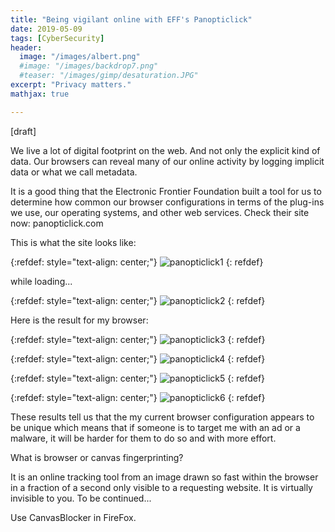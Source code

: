 ```yaml
---
title: "Being vigilant online with EFF's Panopticlick"
date: 2019-05-09
tags: [CyberSecurity]
header:
  image: "/images/albert.png"
  #image: "/images/backdrop7.png"
  #teaser: "/images/gimp/desaturation.JPG"
excerpt: "Privacy matters."
mathjax: true

---
```


<div id="fb-root"></div>
<script async defer src="https://connect.facebook.net/en_US/sdk.js#xfbml=1&version=v3.2"></script>

[draft]

We live a lot of digital footprint on the web. And not only the explicit kind of data. Our browsers can reveal many of our online activity by logging implicit data or what we call metadata.

It is a good thing that the Electronic Frontier Foundation built a tool for us to determine how common our browser configurations in terms of the plug-ins we use, our operating systems, and other web services. Check their site now: panopticlick.com

This is what the site looks like:

{:refdef: style="text-align: center;"}
<img src="{{ site.url }}{{ site.baseurl }}/images/panopticlick/main_image.png" alt="panopticlick1" class="center">
{: refdef}

while loading...

{:refdef: style="text-align: center;"}
<img src="{{ site.url }}{{ site.baseurl }}/images/panopticlick/loading.png" alt="panopticlick2" class="center">
{: refdef}

Here is the result for my browser:

{:refdef: style="text-align: center;"}
<img src="{{ site.url }}{{ site.baseurl }}/images/panopticlick/results1.png" alt="panopticlick3" class="center">
{: refdef}

{:refdef: style="text-align: center;"}
<img src="{{ site.url }}{{ site.baseurl }}/images/panopticlick/results2.png" alt="panopticlick4" class="center">
{: refdef}

{:refdef: style="text-align: center;"}
<img src="{{ site.url }}{{ site.baseurl }}/images/panopticlick/results3.png" alt="panopticlick5" class="center">
{: refdef}

{:refdef: style="text-align: center;"}
<img src="{{ site.url }}{{ site.baseurl }}/images/panopticlick/results4.png" alt="panopticlick6" class="center">
{: refdef}

These results tell us that the my current browser configuration appears to be unique which means that if someone is to target me with an ad or a malware, it will be harder for them to do so and with more effort.

What is browser or canvas fingerprinting?

It is an online tracking tool from an image drawn so fast within the browser in a fraction of a second only visible to a requesting website. It is virtually invisible to you. To be continued...

Use CanvasBlocker in FireFox.


<script async src="//pagead2.googlesyndication.com/pagead/js/adsbygoogle.js"></script>
<script>
  (adsbygoogle = window.adsbygoogle || []).push({
    google_ad_client: "ca-pub-6410209740119334",
    enable_page_level_ads: true
  });
</script>

<div class="fb-comments" data-href="https://albertyumol.github.io/" data-numposts="5"></div>
